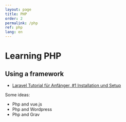 ```yaml
---
layout: page
title: PHP
order: 2
permalink: /php
ref: php
lang: en
---
```


# Learning PHP

## Using a framework

- [Laravel Tutorial für Anfänger, #1 Installation und Setup](https://www.youtube.com/watch?v=UCy2SWbUaGA)

Some ideas:

- Php and vue.js
- Php and Wordpress
- Php and Grav
